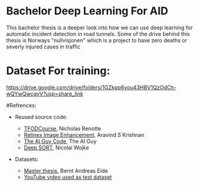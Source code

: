 # Bachelor Deep Learning For AID
This bachelor thesis is a deeper look into how we can use deep learning for automatic incident detection in road tunnels. Some of the drive behind this thesis is Norways "nullvisjonen" which is a project to have zero deaths or severly injured cases in traffic

# Dataset For training:
https://drive.google.com/drive/folders/1GZkpp6you43HBV1QzOdCh-wQYwQwcgvV?usp=share_link

#Refrences:
- Reused source code:
  - [TFODCourse](https://github.com/nicknochnack/TFODCourse), Nicholas Renotte
  - [Retinex Image Enhancement](https://github.com/aravindskrishnan/Retinex-Image-Enhancement), Aravind S Krishnan
  - [The AI Guy Code](https://github.com/theAIGuysCode/yolov4-deepsort), The AI Guy
  - [Deep SORT](https://github.com/nwojke/deep_sort), Nicolai Wojke

- Datasets:
  - [Master thesis](https://github.com/BerntA/CVEET), Bernt Andreas Eide
  - [YouTube video used as test dataset](https://www.youtube.com/watch?v=IOxxEJpXZGU&ab_channel=RedDFilm)
